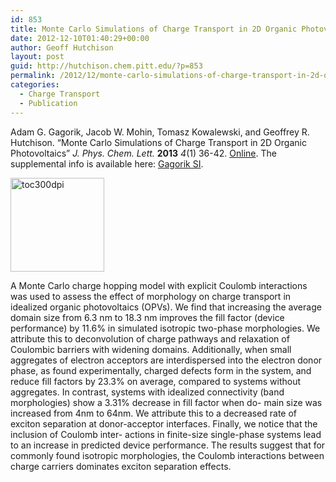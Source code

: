 ```yaml
---
id: 853
title: Monte Carlo Simulations of Charge Transport in 2D Organic Photovoltaics
date: 2012-12-10T01:40:29+00:00
author: Geoff Hutchison
layout: post
guid: http://hutchison.chem.pitt.edu/?p=853
permalink: /2012/12/monte-carlo-simulations-of-charge-transport-in-2d-organic-photovoltaics/
categories:
  - Charge Transport
  - Publication
---
```

Adam G. Gagorik, Jacob W. Mohin, Tomasz Kowalewski, and Geoffrey R. Hutchison. &#8220;Monte Carlo Simulations of Charge Transport in 2D Organic Photovoltaics&#8221; _J. Phys. Chem. Lett._ **2013** _4_(1) 36-42. [Online](http://dx.doi.org/10.1021/jz3016292). The supplemental info is available here: [Gagorik SI](http://pubs.acs.org/doi/suppl/10.1021/jz3016292/suppl_file/jz3016292_si_001.pdf).

<!--more-->

<a href="http://hutchison.chem.pitt.edu/2012/12/monte-carlo-simulations-of-charge-transport-in-2d-organic-photovoltaics/toc300dpi/" rel="attachment wp-att-854"><img class="alignleft size-thumbnail wp-image-854" alt="toc300dpi" src="https://i2.wp.com/pre.hutchison.chem.pitt.edu/wordpress/wp-content/uploads/2012/12/toc300dpi11-150x150.png?resize=150%2C150" width="150" height="150" srcset="https://i0.wp.com/hutchison.chem.pitt.edu/wordpress/wp-content/uploads/2012/12/toc300dpi11.png?resize=150%2C150 150w, https://i0.wp.com/hutchison.chem.pitt.edu/wordpress/wp-content/uploads/2012/12/toc300dpi11.png?resize=300%2C300 300w, https://i0.wp.com/hutchison.chem.pitt.edu/wordpress/wp-content/uploads/2012/12/toc300dpi11.png?w=600 600w" sizes="(max-width: 150px) 100vw, 150px" data-recalc-dims="1" /></a>

A Monte Carlo charge hopping model with explicit Coulomb interactions was used to assess the effect of morphology on charge transport in idealized organic photovoltaics (OPVs). We find that increasing the average domain size from 6.3 nm to 18.3 nm improves the fill factor (device performance) by 11.6% in simulated isotropic two-phase morphologies. We attribute this to deconvolution of charge pathways and relaxation of Coulombic barriers with widening domains. Additionally, when small aggregates of electron acceptors are interdispersed into the electron donor phase, as found experimentally, charged defects form in the system, and reduce fill factors by 23.3% on average, compared to systems without aggregates. In contrast, systems with idealized connectivity (band morphologies) show a 3.31% decrease in fill factor when do- main size was increased from 4nm to 64nm. We attribute this to a decreased rate of exciton separation at donor-acceptor interfaces. Finally, we notice that the inclusion of Coulomb inter- actions in finite-size single-phase systems lead to an increase in predicted device performance. The results suggest that for commonly found isotropic morphologies, the Coulomb interactions between charge carriers dominates exciton separation effects.
